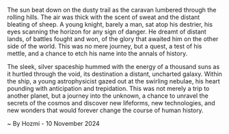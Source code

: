 
The sun beat down on the dusty trail as the caravan lumbered through the rolling hills. The air was thick with the scent of sweat and the distant bleating of sheep. A young knight, barely a man, sat atop his destrier, his eyes scanning the horizon for any sign of danger. He dreamt of distant lands, of battles fought and won, of the glory that awaited him on the other side of the world. This was no mere journey, but a quest, a test of his mettle, and a chance to etch his name into the annals of history. 

The sleek, silver spaceship hummed with the energy of a thousand suns as it hurtled through the void, its destination a distant, uncharted galaxy. Within the ship, a young astrophysicist gazed out at the swirling nebulae, his heart pounding with anticipation and trepidation. This was not merely a trip to another planet, but a journey into the unknown, a chance to unravel the secrets of the cosmos and discover new lifeforms, new technologies, and new wonders that would forever change the course of human history. 

~ By Hozmi - 10 November 2024

